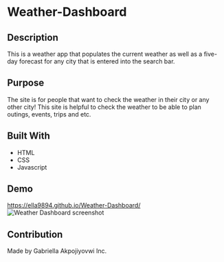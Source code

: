 # Weather-Dashboard
## Description
This is a weather app that populates the current weather as well as a five-day forecast for any city that is entered into the search bar.

## Purpose
The site is for people that want to check the weather in their city or any other city! This site is helpful to check the weather to be able to plan outings, events, trips and etc.

## Built With
- HTML
- CSS
- Javascript

## Demo
https://ella9894.github.io/Weather-Dashboard/
![Weather Dashboard screenshot]()
## Contribution
Made by Gabriella Akpojiyovwi Inc.